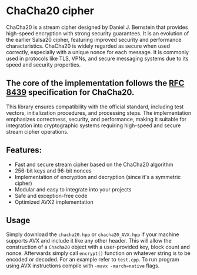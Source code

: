 # ChaCha20 cipher
ChaCha20 is a stream cipher designed by Daniel J. Bernstein that provides high-speed encryption with strong security guarantees. It is an evolution of the earlier Salsa20 cipher, featuring improved security and performance characteristics.
ChaCha20 is widely regarded as secure when used correctly, especially with a unique nonce for each message. It is commonly used in protocols like TLS, VPNs, and secure messaging systems due to its speed and security properties.

## The core of the implementation follows the [RFC 8439](https://datatracker.ietf.org/doc/html/rfc8439) specification for ChaCha20.
This library ensures compatibility with the official standard, including test vectors, initialization procedures, and processing steps.
The implementation emphasizes correctness, security, and performance, making it suitable for integration into cryptographic systems requiring high-speed and secure stream cipher operations.

## Features:
  * Fast and secure stream cipher based on the ChaCha20 algorithm
  * 256-bit keys and 96-bit nonces
  * Implementation of encryption and decryption (since it's a symmetric cipher)
  * Modular and easy to integrate into your projects
  * Safe and exception-free code
  * Optimized AVX2 implementation

## Usage
Simply download the `chacha20.hpp` or `chacha20_AVX.hpp` if your machine supports AVX and include it like any other header. This will allow the construction of a `Chacha20` object with a user-provided key, block count and nonce.
Afterwards simply call `encrypt()` function on whatever string is to be encoded or decoded. For an example refer to `test.cpp`. To run program using AVX instructions compile with ```-mavx -march=native``` flags.
